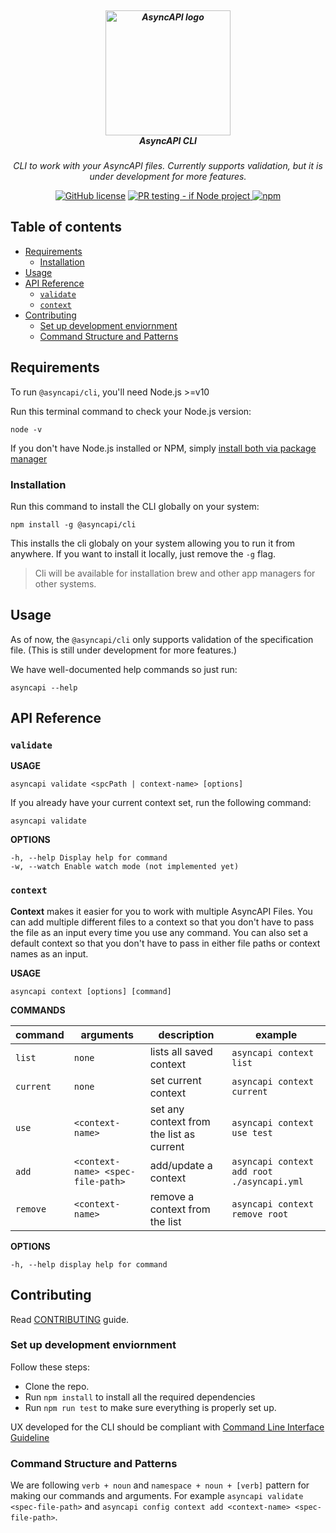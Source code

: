 <h5 align="center">
  <br>
  <a href="https://www.asyncapi.org"><img src="https://github.com/asyncapi/parser-nodejs/raw/master/assets/logo.png" alt="AsyncAPI logo" width="200"></a>
  <br>
  AsyncAPI CLI
</h5>
<p align="center">
  <em>CLI to work with your AsyncAPI files. Currently supports validation, but it is under development for more features.</em>
</p>

<p align="center">
<a href="https://github.com/asyncapi/cli/blob/master/LICENSE"><img alt="GitHub license" src="https://img.shields.io/github/license/asyncapi/cli"></a>
<a href="https://github.com/asyncapi/cli/actions/workflows/if-nodejs-pr-testing.yml">
<img src="https://github.com/asyncapi/cli/actions/workflows/if-nodejs-pr-testing.yml/badge.svg" alt="PR testing - if Node project"  />
</a>
<a href="https://www.npmjs.com/package/@asyncapi/cli">
<img alt="npm" src="https://img.shields.io/npm/dw/@asyncapi/cli">
</a>

</p>

## Table of contents

<!-- toc -->

- [Requirements](#requirements)
  * [Installation](#installation)
- [Usage](#usage)
- [API Reference](#api-reference)
  * [`validate`](#validate)
  * [`context`](#context)
- [Contributing](#contributing)
  * [Set up development enviornment](#set-up-development-enviornment)
  * [Command Structure and Patterns](#command-structure-and-patterns)

<!-- tocstop -->

## Requirements
To run `@asyncapi/cli`, you'll need Node.js >=v10

Run this terminal command to check your Node.js version:
```
node -v
```

If you don't have Node.js installed or NPM, simply [install both via package manager](https://nodejs.org/en/download/package-manager/)

### Installation

Run this command to install the CLI globally on your system:

```
npm install -g @asyncapi/cli
```

This installs the cli globaly on your system allowing you to run it from anywhere. If you want to install it locally, just remove the `-g` flag. 

> Cli will be available for installation brew and other app managers for other systems. 



## Usage

As of now, the `@asyncapi/cli` only supports validation of the specification file. (This is still under development for more features.)

We have well-documented help commands so just run:

```
asyncapi --help 
```




## API Reference

### `validate`

**USAGE**

```
asyncapi validate <spcPath | context-name> [options]
```

If you already have your current context set, run the following command:

```
asyncapi validate
```

**OPTIONS** 

```
-h, --help Display help for command
-w, --watch Enable watch mode (not implemented yet)
```


### `context`

**Context** makes it easier for you to work with multiple AsyncAPI Files. You can add multiple different files to a context so that you don't have to pass the file as an input every time you use any command. You can also set a default context so that you don't have to pass in either file paths or context names as an input.

**USAGE**

```
asyncapi context [options] [command]
```

**COMMANDS**

|command|arguments|description|example|
|-------|---------|-----------|-------|
|`list`|`none` |lists all saved context|`asyncapi context list`|
|`current`|`none`|set current context|`asyncapi context current`|
|`use` | `<context-name>`| set any context from the list as current|`asyncapi context use test`|
|`add`|`<context-name> <spec-file-path>`|add/update a context|`asyncapi context add root ./asyncapi.yml`|
|`remove`|`<context-name>`|remove a context from the list|`asyncapi context remove root`|

**OPTIONS**

```
-h, --help display help for command
```



## Contributing

Read [CONTRIBUTING](https://github.com/asyncapi/CLI/blob/master/CONTRIBUTING.md) guide.

### Set up development enviornment

Follow these steps:
- Clone the repo.
- Run `npm install` to install all the required dependencies
- Run `npm run test` to make sure everything is properly set up.

UX developed for the CLI should be compliant with [Command Line Interface Guideline](https://clig.dev/)

### Command Structure and Patterns

We are following `verb + noun` and `namespace + noun + [verb]` pattern for making our commands and arguments. For example `asyncapi validate <spec-file-path>` and `asyncapi config context add <context-name> <spec-file-path>`.
